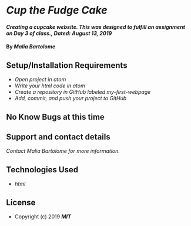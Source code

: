 # _Cup the Fudge Cake_

#### _Creating a cupcake website. This was designed to fulfill an assignment on Day 3 of class., Dated: August 13, 2019_

#### By _**Malia Bartolome**_

## Setup/Installation Requirements
* _Open project in atom_
* _Write your html code in atom_
* _Create a repository in GitHub labeled my-first-webpage_
* _Add, commit, and push your project to GitHub_

## No Know Bugs at this time

## Support and contact details
_Contact Malia Bartolome for more information._

## Technologies Used
* _html_

## License
* Copyright (c) 2019 **_MIT_**
